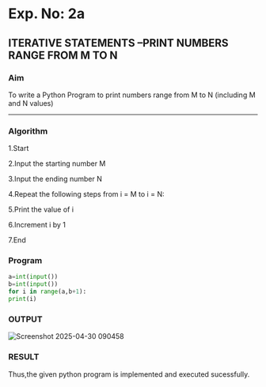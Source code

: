 # Exp. No: 2a  
## ITERATIVE STATEMENTS –PRINT NUMBERS RANGE FROM M TO N

###  Aim
To write a Python Program to print numbers range from M to N (including M and N values)

---

###  Algorithm

1.Start

2.Input the starting number M

3.Input the ending number N

4.Repeat the following steps from i = M to i = N:

5.Print the value of i

6.Increment i by 1

7.End

###  Program

```python
a=int(input())
b=int(input())
for i in range(a,b+1):
print(i)
```
### OUTPUT

![Screenshot 2025-04-30 090458](https://github.com/user-attachments/assets/8d4c138f-27d5-431a-a4b6-e15c1902f4af)

### RESULT

Thus,the given python program is implemented and executed sucessfully.
```

